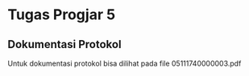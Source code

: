# Tugas Progjar 5
## Dokumentasi Protokol

Untuk dokumentasi protokol bisa dilihat pada file 05111740000003.pdf
